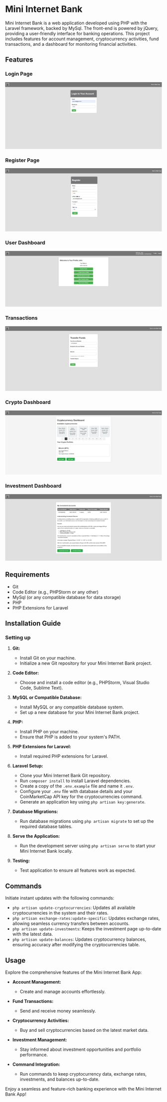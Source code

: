 # Mini Internet Bank

Mini Internet Bank is a web application developed using PHP with the Laravel framework, backed by MySql. The front-end is powered by jQuery, providing a user-friendly interface for banking operations. This project includes features for account management, cryptocurrency activities, fund transactions, and a dashboard for monitoring financial activities.

## Features 

### Login Page
![Login Feature](images/login_page.png)

### Register Page
![Register Feature](images/register_page.png)

### User Dashboard
![User Dashboard Feature](images/user_dashboard.png)

### Transactions
![Transactions Feature](images/transactions.png)

### Crypto Dashboard
![Crypto Dashboard Feature](images/crypto_dashboard.png)

### Investment Dashboard
![Investment Dashboard Feature](images/investment_dashboard.png)

## Requirements
* Git
* Code Editor (e.g., PHPStorm or any other)
* MySql (or any compatible database for data storage)
* PHP
* PHP Extensions for Laravel

## Installation Guide
### Setting up

1. **Git:**
   - Install Git on your machine.
   - Initialize a new Git repository for your Mini Internet Bank project.

2. **Code Editor:**
   - Choose and install a code editor (e.g., PHPStorm, Visual Studio Code, Sublime Text).

3. **MySQL or Compatible Database:**
   - Install MySQL or any compatible database system.
   - Set up a new database for your Mini Internet Bank project.

4. **PHP:**
   - Install PHP on your machine.
   - Ensure that PHP is added to your system's PATH.

5. **PHP Extensions for Laravel:**
   - Install required PHP extensions for Laravel.

6. **Laravel Setup:**
   - Clone your Mini Internet Bank Git repository.
   - Run `composer install` to install Laravel dependencies.
   - Create a copy of the `.env.example` file and name it `.env`.
   - Configure your `.env` file with database details and your CoinMarketCap API key for the cryptocurrencies command.
   - Generate an application key using `php artisan key:generate`.

7. **Database Migrations:**
   - Run database migrations using `php artisan migrate` to set up the required database tables.

8. **Serve the Application:**
   - Run the development server using `php artisan serve` to start your Mini Internet Bank locally.

9. **Testing:**
   - Test application to ensure all features work as expected.

 ## Commands

Initiate instant updates with the following commands:

- `php artisan update-cryptocurrencies`: Updates all available cryptocurrencies in the system and their rates.
- `php artisan exchange-rates:update-specific`: Updates exchange rates, allowing seamless currency transfers between accounts.
- `php artisan update-investments`: Keeps the investment page up-to-date with the latest data.
- `php artisan update-balances`: Updates cryptocurrency balances, ensuring accuracy after modifying the cryptocurrencies table.

 ## Usage

Explore the comprehensive features of the Mini Internet Bank App:

- **Account Management:**
  - Create and manage accounts effortlessly.

- **Fund Transactions:**
  - Send and receive money seamlessly.

- **Cryptocurrency Activities:**
  - Buy and sell cryptocurrencies based on the latest market data.

- **Investment Management:**
  - Stay informed about investment opportunities and portfolio performance.

- **Command Integration:**
  - Run commands to keep cryptocurrency data, exchange rates, investments, and balances up-to-date.

Enjoy a seamless and feature-rich banking experience with the Mini Internet Bank App!

  
